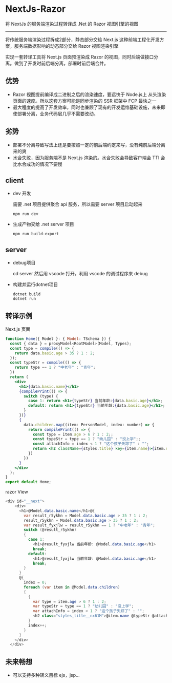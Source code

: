# NextJs-Razor
将 NextJs 的服务端渲染过程转译成 .Net 的 Razor 视图引擎的视图

---
将传统服务端渲染过程拆成2部分，静态部分交给 Next.js 这种前端工程化开发方案，服务端数据影响的动态部分交给 Razor 视图渲染引擎

实现一套转译工具将 Next.js 页面预渲染成 Razor 的视图，同时后端做接口分离。做到了开发时前后端分离，部署时前后端合并。

## 优势
- Razor 视图提前编译成二进制之后的渲染速度，要远快于 Node.js上 从头渲染页面的速度。所以这套方案可能是同步渲染的 SSR 框架中 FCP 最快之一
- 最大程度的提高了开发效率，同时也兼顾了现有的开发运维基础设施，未来即使部署分离，业务代码层几乎不需要改动。
## 劣势
- 部署不分离导致写法上还是要按照一定的前后端约定来写，没有纯前后端分离来的爽
- 水合失败，因为服务端不是 Next.js 渲染的。水合失败会导致客户端会 TTI 会比水合成功的情况下要慢

## client
- dev 开发

    需要 .net 项目提供聚合 api 服务，所以需要 server 项目启动起来

    ```npm run dev```

- 生成产物交给 .net server 项目

    ```npm run build-export```

## server
- debug项目

    cd server 然后用 vscode 打开，利用 vscode 的调试程序来 debug

- 构建并运行dotnet项目
    ```
    dotnet build
    dotnet run
    ```

## 转译示例
Next.js 页面
```jsx
function Home({ Model }: { Model: TSchema }) {
  const { data } = proxyModel<RootModel>(Model, Types);
  const type = compile(() => {
    return data.basic.age > 35 ? 1 : 2;
  });
  const typeStr = compile(() => {
    return type == 1 ? "中老年" : "青年";
  })
  return (
    <div>
      <h1>{data.basic.name}</h1>
      {compilePrint(() => {
        switch (type) {
          case 1: return <h1>{typeStr} 当前年龄:{data.basic.age}</h1>;
          default: return <h1>{typeStr} 当前年龄:{data.basic.age}</h1>;
        }
      })}
      {
        data.children.map((item: PersonModel, index: number) => {
          return compilePrint(() => {
            const type = item.age > 6 ? 1 : 2;;
            const typeStr = type == 1 ? "幼儿园" : "没上学";;
            const attachInfo = index < 1 ? "这个孩子失踪了" : "";
            return <h2 className={styles.title} key={item.name}>{item.name} {typeStr} {attachInfo}</h2>;
          })
        })
      }
    </div>
  );
}
export default Home;
```
razor View
```c#
<div id="__next">
    <div>
      <h1>@Model.data.basic.name</h1>@{
        var result_r5ykhn = Model.data.basic.age > 35 ? 1 : 2;
        result_r5ykhn = Model.data.basic.age > 35 ? 1 : 2;
        var result_fyxjlw = result_r5ykhn == 1 ? "中老年" : "青年";
        switch (@result_r5ykhn)
        {
          case 1:
            <h1>@result_fyxjlw 当前年龄: @Model.data.basic.age</h1>
            break;
          default:
            <h1>@result_fyxjlw 当前年龄: @Model.data.basic.age</h1>
            break;
        }
      }
      @{
        index = 0;
        foreach (var item in @Model.data.children)
        {
          {
            var type = item.age > 6 ? 1 : 2;
            var typeStr = type == 1 ? "幼儿园" : "没上学";
            var attachInfo = index < 1 ? "这个孩子失踪了" : "";
            <h2 class="styles_title__nx61M">@item.name @typeStr @attachInfo</h2>
          }
          index++;
        }
      }
    </div>
  </div>
```

## 未来畅想
- 可以支持多种转义目标 ejs，jsp...